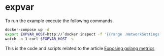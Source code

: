 expvar
=====

To run the example execute the following commands.

```bash
docker-compose up -d
export EXPVAR_HOST=http://`docker inspect -f '{{range .NetworkSettings.Networks}}{{.IPAddress}}{{end}}' expvar_app_1`:6000/debug/vars
watch -n 1 curl $EXPVAR_HOST -s
```

This is the code and scripts related to the article [Exposing golang metrics](https://matoski.com/article/golang-expvar-metrics/)